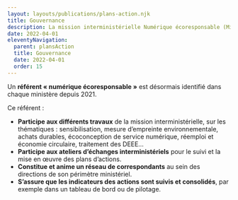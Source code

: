 ```yaml
---
layout: layouts/publications/plans-action.njk
title: Gouvernance
description: La mission interministérielle Numérique écoresponsable (MiNumEco) participe et coordonne la stratégie de la performance environnementale des services numériques publics.
date: 2022-04-01
eleventyNavigation:
  parent: plansAction
  title: Gouvernance
  date: 2022-04-01
  order: 15
---
```


Un **référent « numérique écoresponsable »** est désormais identifié dans chaque ministère depuis 2021. 

Ce référent :

- **Participe aux différents travaux** de la mission interministérielle, sur les thématiques : sensibilisation, mesure d’empreinte environnementale, achats durables, écoconception de service numérique, réemploi et économie circulaire, traitement des DEEE…
- **Participe aux ateliers d’échanges interministériels** pour le suivi et la mise en œuvre des plans d’actions.
- **Constitue et anime un réseau de correspondants** au sein des directions de son périmètre ministériel.
- **S’assure que les indicateurs des actions sont suivis et consolidés**, par exemple dans un tableau de bord ou de pilotage.
